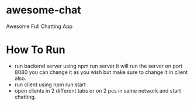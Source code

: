 # awesome-chat
Awesome Full  Chatting  App

# How To Run
 - run backend server using  npm run server it will run the server on port 8080 you can change it as you wish but make sure to change it in client also.
 - run client using npm run start .
 - open clients in 2 different tabs or on 2 pcs in same network and start chatting.
